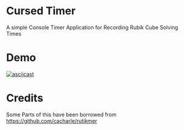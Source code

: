 # Cursed Timer

A simple Console Timer Application for Recording Rubik Cube Solving Times

# Demo

[![asciicast](https://asciinema.org/a/OZjUrov7RMigf1HBmKdbRhiLF.png)](https://asciinema.org/a/OZjUrov7RMigf1HBmKdbRhiLF)

# Credits

Some Parts of this have been borrowed from https://github.com/cacharle/rutikmer
